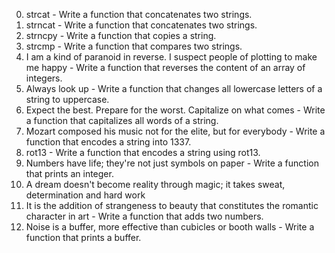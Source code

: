 0. strcat - Write a function that concatenates two strings.
1. strncat - Write a function that concatenates two strings.
2. strncpy - Write a function that copies a string.
3. strcmp - Write a function that compares two strings.
4. I am a kind of paranoid in reverse. I suspect people of plotting to make me happy - Write a function that reverses the content of an array of integers.
5. Always look up - Write a function that changes all lowercase letters of a string to uppercase.
6. Expect the best. Prepare for the worst. Capitalize on what comes - Write a function that capitalizes all words of a string.
7. Mozart composed his music not for the elite, but for everybody - Write a function that encodes a string into 1337.
8. rot13 - Write a function that encodes a string using rot13.
9. Numbers have life; they're not just symbols on paper - Write a function that prints an integer.
10. A dream doesn't become reality through magic; it takes sweat, determination and hard work
11. It is the addition of strangeness to beauty that constitutes the romantic character in art - Write a function that adds two numbers.
12. Noise is a buffer, more effective than cubicles or booth walls - Write a function that prints a buffer.
